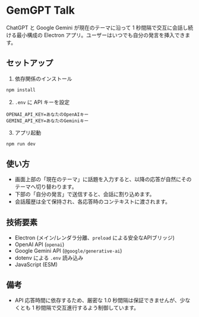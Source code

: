 # GemGPT Talk

ChatGPT と Google Gemini が現在のテーマに沿って 1 秒間隔で交互に会話し続ける最小構成の Electron アプリ。ユーザーはいつでも自分の発言を挿入できます。

## セットアップ

1. 依存関係のインストール

```bash
npm install
```

2. `.env` に API キーを設定

```
OPENAI_API_KEY=あなたのOpenAIキー
GEMINI_API_KEY=あなたのGeminiキー
```

3. アプリ起動

```bash
npm run dev
```

## 使い方
- 画面上部の「現在のテーマ」に話題を入力すると、以降の応答が自然にそのテーマへ切り替わります。
- 下部の「自分の発言」で送信すると、会話に割り込めます。
- 会話履歴は全て保持され、各応答時のコンテキストに渡されます。

## 技術要素
- Electron (メイン/レンダラ分離、`preload` による安全なAPIブリッジ)
- OpenAI API (`openai`)
- Google Gemini API (`@google/generative-ai`)
- dotenv による `.env` 読み込み
- JavaScript (ESM)

## 備考
- API 応答時間に依存するため、厳密な 1.0 秒間隔は保証できませんが、少なくとも 1 秒間隔で交互進行するよう制御しています。